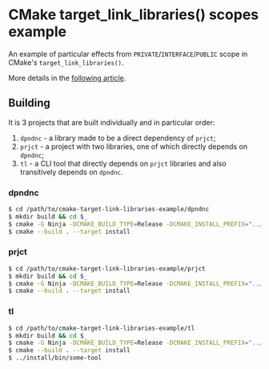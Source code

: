 # CMake target_link_libraries() scopes example

An example of particular effects from `PRIVATE`/`INTERFACE`/`PUBLIC` scope in CMake's `target_link_libraries()`.

More details in the [following article](https://decovar.dev/blog/2023/07/15/cmake-target-link-libraries-scope/).

## Building

It is 3 projects that are built individually and in particular order:

1. `dpndnc` - a library made to be a direct dependency of `prjct`;
2. `prjct` - a project with two libraries, one of which directly depends on `dpndnc`;
3. `tl` - a CLI tool that directly depends on `prjct` libraries and also transitively depends on `dpndnc`.

### dpndnc

``` sh
$ cd /path/to/cmake-target-link-libraries-example/dpndnc
$ mkdir build && cd $_
$ cmake -G Ninja -DCMAKE_BUILD_TYPE=Release -DCMAKE_INSTALL_PREFIX="../install" ..
$ cmake --build . --target install
```

### prjct

``` sh
$ cd /path/to/cmake-target-link-libraries-example/prjct
$ mkdir build && cd $_
$ cmake -G Ninja -DCMAKE_BUILD_TYPE=Release -DCMAKE_INSTALL_PREFIX="../install" -DCMAKE_PREFIX_PATH="/path/to/cmake-target-link-libraries-example/dpndnc/install" -DTHINGY_LINKING="INTERFACE" ..
$ cmake --build . --target install
```

### tl

``` sh
$ cd /path/to/cmake-target-link-libraries-example/tl
$ mkdir build && cd $_
$ cmake -G Ninja -DCMAKE_BUILD_TYPE=Release -DCMAKE_INSTALL_PREFIX="../install" -DCMAKE_PREFIX_PATH="/path/to/cmake-target-link-libraries-example/prjct/install;/path/to/cmake-target-link-libraries-example/dpndnc/install" ..
$ cmake --build . --target install
$ ../install/bin/some-tool
```
